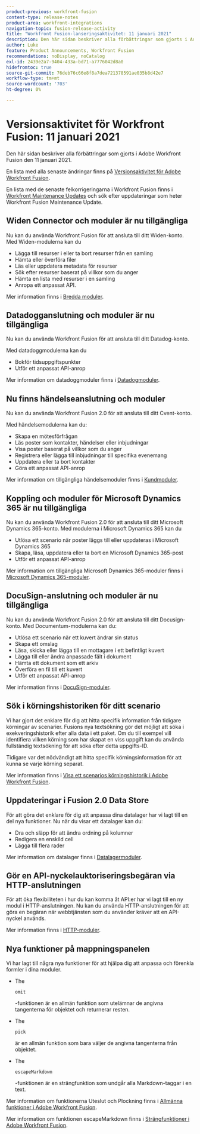 ```yaml
---
product-previous: workfront-fusion
content-type: release-notes
product-area: workfront-integrations
navigation-topic: fusion-release-activity
title: "Workfront Fusion-lanseringsaktivitet: 11 januari 2021"
description: Den här sidan beskriver alla förbättringar som gjorts i Adobe Workfront Fusion den 11 januari 2021.
author: Luke
feature: Product Announcements, Workfront Fusion
recommendations: noDisplay, noCatalog
exl-id: 2439e2a7-9404-433a-bd71-a7776042d8a0
hidefromtoc: true
source-git-commit: 76deb76c66e8f8a7dea721378591ae035b8d42e7
workflow-type: tm+mt
source-wordcount: '703'
ht-degree: 0%

---
```


# Versionsaktivitet för Workfront Fusion: 11 januari 2021

Den här sidan beskriver alla förbättringar som gjorts i Adobe Workfront Fusion den 11 januari 2021.

En lista med alla senaste ändringar finns på [Versionsaktivitet för Adobe Workfront Fusion](../../../product-announcements/product-releases/fusion-release-activity/fusion-release-activity.md).

En lista med de senaste felkorrigeringarna i Workfront Fusion finns i [Workfront Maintenance Updates](https://experienceleague.adobe.com/docs/workfront-known-issues/releases/current-updates.html) och sök efter uppdateringar som heter Workfront Fusion Maintenance Update.

## Widen Connector och moduler är nu tillgängliga

Nu kan du använda Workfront Fusion för att ansluta till ditt Widen-konto. Med Widen-modulerna kan du

* Lägga till resurser i eller ta bort resurser från en samling
* Hämta eller överföra filer
* Läs eller uppdatera metadata för resurser
* Sök efter resurser baserat på villkor som du anger
* Hämta en lista med resurser i en samling
* Anropa ett anpassat API.

Mer information finns i [Bredda moduler](../../../workfront-fusion/apps-and-their-modules/widen-modules.md).

## Datadogganslutning och moduler är nu tillgängliga

Nu kan du använda Workfront Fusion för att ansluta till ditt Datadog-konto.

Med datadoggmodulerna kan du

* Bokför tidsuppgiftspunkter
* Utför ett anpassat API-anrop

Mer information om datadoggmoduler finns i [Datadogmoduler](../../../workfront-fusion/apps-and-their-modules/datadog-modules.md).

## Nu finns händelseanslutning och moduler

Nu kan du använda Workfront Fusion 2.0 för att ansluta till ditt Cvent-konto.

Med händelsemodulerna kan du:

* Skapa en mötesförfrågan
* Läs poster som kontakter, händelser eller inbjudningar
* Visa poster baserat på villkor som du anger
* Registrera eller lägga till inbjudningar till specifika evenemang
* Uppdatera eller ta bort kontakter
* Göra ett anpassat API-anrop

Mer information om tillgängliga händelsemoduler finns i [Kundmoduler](../../../workfront-fusion/apps-and-their-modules/cvent-modules.md).

## Koppling och moduler för Microsoft Dynamics 365 är nu tillgängliga

Nu kan du använda Workfront Fusion 2.0 för att ansluta till ditt Microsoft Dynamics 365-konto. Med modulerna i Microsoft Dynamics 365 kan du

* Utlösa ett scenario när poster läggs till eller uppdateras i Microsoft Dynamics 365
* Skapa, läsa, uppdatera eller ta bort en Microsoft Dynamics 365-post
* Utför ett anpassat API-anrop

Mer information om tillgängliga Microsoft Dynamics 365-moduler finns i [Microsoft Dynamics 365-moduler](../../../workfront-fusion/apps-and-their-modules/microsoft-dynamics-365-modules.md).

## DocuSign-anslutning och moduler är nu tillgängliga

Nu kan du använda Workfront Fusion 2.0 för att ansluta till ditt Docusign-konto. Med Documentum-modulerna kan du:

* Utlösa ett scenario när ett kuvert ändrar sin status
* Skapa ett omslag
* Läsa, skicka eller lägga till en mottagare i ett befintligt kuvert
* Lägga till eller ändra anpassade fält i dokument
* Hämta ett dokument som ett arkiv
* Överföra en fil till ett kuvert
* Utför ett anpassat API-anrop

Mer information finns i [DocuSign-moduler](../../../workfront-fusion/apps-and-their-modules/docusign-modules.md).

## Sök i körningshistoriken för ditt scenario

Vi har gjort det enklare för dig att hitta specifik information från tidigare körningar av scenarier. Fusions nya textsökning gör det möjligt att söka i exekveringshistorik efter alla data i ett paket. Om du till exempel vill identifiera vilken körning som har skapat en viss uppgift kan du använda fullständig textsökning för att söka efter detta uppgifts-ID.

Tidigare var det nödvändigt att hitta specifik körningsinformation för att kunna se varje körning separat.

Mer information finns i [Visa ett scenarios körningshistorik i Adobe Workfront Fusion](../../../workfront-fusion/scenarios/view-scenario-execution-history.md).

## Uppdateringar i Fusion 2.0 Data Store

För att göra det enklare för dig att anpassa dina datalager har vi lagt till en del nya funktioner. Nu när du visar ett datalager kan du:

* Dra och släpp för att ändra ordning på kolumner
* Redigera en enskild cell
* Lägga till flera rader

Mer information om datalager finns i [Datalagermoduler](../../../workfront-fusion/apps-and-their-modules/data-store-modules.md).

## Gör en API-nyckelauktoriseringsbegäran via HTTP-anslutningen

För att öka flexibiliteten i hur du kan komma åt API:er har vi lagt till en ny modul i HTTP-anslutningen. Nu kan du använda HTTP-anslutningen för att göra en begäran när webbtjänsten som du använder kräver att en API-nyckel används.

Mer information finns i [HTTP-moduler](../../../workfront-fusion/apps-and-their-modules/http-modules/http-modules-1.md).

## Nya funktioner på mappningspanelen

Vi har lagt till några nya funktioner för att hjälpa dig att anpassa och förenkla formler i dina moduler.

* The

  ```
  omit
  ```

  -funktionen är en allmän funktion som utelämnar de angivna tangenterna för objektet och returnerar resten.
* The

  ```
  pick
  ```

  är en allmän funktion som bara väljer de angivna tangenterna från objektet.
* The

  ```
  escapeMarkdown
  ```

  -funktionen är en strängfunktion som undgår alla Markdown-taggar i en text.

Mer information om funktionerna Uteslut och Plockning finns i [Allmänna funktioner i Adobe Workfront Fusion](../../../workfront-fusion/functions/general-functions.md).

Mer information om funktionen escapeMarkdown finns i [Strängfunktioner i Adobe Workfront Fusion](../../../workfront-fusion/functions/string-functions.md).
